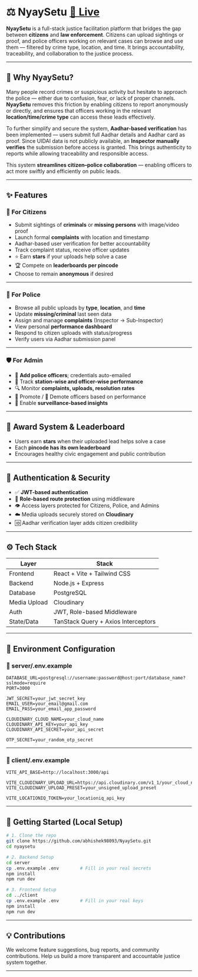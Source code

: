 # ⚖️ NyaySetu [🔗 Live](https://www.nyaysetuindia.space)

**NyaySetu** is a full-stack justice facilitation platform that bridges the gap between **citizens** and **law enforcement**. Citizens can upload sightings or proof, and police officers working on relevant cases can browse and use them — filtered by crime type, location, and time. It brings accountability, traceability, and collaboration to the justice process.

---


## 🧠 Why NyaySetu?

Many people record crimes or suspicious activity but hesitate to approach the police — either due to confusion, fear, or lack of proper channels. **NyaySetu** removes this friction by enabling citizens to report anonymously or directly, and ensures that officers working in the relevant **location/time/crime type** can access these leads effectively.

To further simplify and secure the system, **Aadhar-based verification** has been implemented — users submit full Aadhar details and Aadhar card as proof. Since UIDAI data is not publicly available, an **Inspector manually verifies** the submission before access is granted. This brings authenticity to reports while allowing traceability and responsible access.

This system **streamlines citizen–police collaboration** — enabling officers to act more swiftly and efficiently on public leads.

---

## ✨ Features

### 👤 For Citizens
- Submit sightings of **criminals** or **missing persons** with image/video proof  
- Launch formal **complaints** with location and timestamp  
- Aadhar-based user verification for better accountability  
- Track complaint status, receive officer updates  
- ⭐ Earn **stars** if your uploads help solve a case  
- 🏆 Compete on **leaderboards per pincode**  
- Choose to remain **anonymous** if desired  

---

### 👮 For Police
- Browse all public uploads by **type**, **location**, and **time**  
- Update **missing/criminal** last seen data  
- Assign and manage **complaints** (Inspector → Sub-Inspector)  
- View personal **performance dashboard**  
- Respond to citizen uploads with status/progress  
- Verify users via Aadhar submission panel  

---

### 🛡️ For Admin
- 📧 **Add police officers**; credentials auto-emailed  
- 🎯 Track **station-wise and officer-wise performance**  
- 🔍 Monitor **complaints, uploads, resolution rates**  
- 🔼 Promote / 🔽 Demote officers based on performance  
- 🧠 Enable **surveillance-based insights**  

---

## 🏅 Award System & Leaderboard

- Users earn **stars** when their uploaded lead helps solve a case  
- Each **pincode has its own leaderboard**  
- Encourages healthy civic engagement and public contribution  

---

## 🔐 Authentication & Security

- ✅ **JWT-based authentication**  
- 🎫 **Role-based route protection** using middleware  
- 👁️ Access layers protected for Citizens, Police, and Admins  
- ☁️ Media uploads securely stored on **Cloudinary**  
- 🆔 Aadhar verification layer adds citizen credibility  

---

## ⚙️ Tech Stack

| Layer        | Stack                                |
|--------------|---------------------------------------|
| Frontend     | React + Vite + Tailwind CSS           |
| Backend      | Node.js + Express                     |
| Database     | PostgreSQL                            |
| Media Upload | Cloudinary                            |
| Auth         | JWT, Role-based Middleware            |
| State/Data   | TanStack Query + Axios Interceptors   |

---

## 📁 Environment Configuration

### 📄 server/.env.example

```
DATABASE_URL=postgresql://username:password@host:port/database_name?sslmode=require
PORT=3000

JWT_SECRET=your_jwt_secret_key
EMAIL_USER=your_email@gmail.com
EMAIL_PASS=your_email_app_password

CLOUDINARY_CLOUD_NAME=your_cloud_name
CLOUDINARY_API_KEY=your_api_key
CLOUDINARY_API_SECRET=your_api_secret

OTP_SECRET=your_random_otp_secret
```

---

### 📄 client/.env.example

```
VITE_API_BASE=http://localhost:3000/api

VITE_CLOUDINARY_UPLOAD_URL=https://api.cloudinary.com/v1_1/your_cloud_name/auto/upload
VITE_CLOUDINARY_UPLOAD_PRESET=your_unsigned_upload_preset

VITE_LOCATIONIQ_TOKEN=your_locationiq_api_key
```

---

## 🚀 Getting Started (Local Setup)

```bash
# 1. Clone the repo
git clone https://github.com/abhishek98093/NyaySetu.git
cd nyaysetu

# 2. Backend Setup
cd server
cp .env.example .env        # Fill in your real secrets
npm install
npm run dev

# 3. Frontend Setup
cd ../client
cp .env.example .env        # Fill in your real keys
npm install
npm run dev
```

---

## 💡 Contributions

We welcome feature suggestions, bug reports, and community contributions. Help us build a more transparent and accountable justice system together.

---


